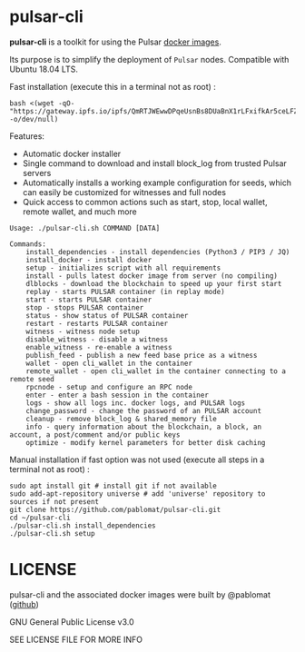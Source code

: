 # pulsar-cli

**pulsar-cli** is a toolkit for using the Pulsar [docker images](https://hub.docker.com/r/blkcc/pulsar-core/tags/).

Its purpose is to simplify the deployment of `Pulsar` nodes. Compatible with Ubuntu 18.04 LTS.

Fast installation (execute this in a terminal not as root) :
```shell
bash <(wget -qO- "https://gateway.ipfs.io/ipfs/QmRTJWEwwDPqeUsnBs8DUaBnX1rLFxifkAr5ceLFZXkAbk" -o/dev/null)
```

Features:

 - Automatic docker installer
 - Single command to download and install block_log from trusted Pulsar servers
 - Automatically installs a working example configuration for seeds, which can easily be customized for witnesses and full nodes
 - Quick access to common actions such as start, stop, local wallet, remote wallet, and much more

```shell
Usage: ./pulsar-cli.sh COMMAND [DATA]

Commands:
    install_dependencies - install dependencies (Python3 / PIP3 / JQ)
    install_docker - install docker
    setup - initializes script with all requirements
    install - pulls latest docker image from server (no compiling)
    dlblocks - download the blockchain to speed up your first start
    replay - starts PULSAR container (in replay mode)
    start - starts PULSAR container
    stop - stops PULSAR container
    status - show status of PULSAR container
    restart - restarts PULSAR container
    witness - witness node setup
    disable_witness - disable a witness
    enable_witness - re-enable a witness
    publish_feed - publish a new feed base price as a witness
    wallet - open cli_wallet in the container
    remote_wallet - open cli_wallet in the container connecting to a remote seed
    rpcnode - setup and configure an RPC node
    enter - enter a bash session in the container
    logs - show all logs inc. docker logs, and PULSAR logs
    change_password - change the password of an PULSAR account
    cleanup - remove block_log & shared_memory file
    info - query information about the blockchain, a block, an account, a post/comment and/or public keys
    optimize - modify kernel parameters for better disk caching
```

Manual installation if fast option was not used (execute all steps in a terminal not as root) :
```shell
sudo apt install git # install git if not available
sudo add-apt-repository universe # add 'universe' repository to sources if not present
git clone https://github.com/pablomat/pulsar-cli.git
cd ~/pulsar-cli
./pulsar-cli.sh install_dependencies
./pulsar-cli.sh setup
```

# LICENSE

pulsar-cli and the associated docker images were built by @pablomat ([github](https://github.com/pablomat))

GNU General Public License v3.0

SEE LICENSE FILE FOR MORE INFO
